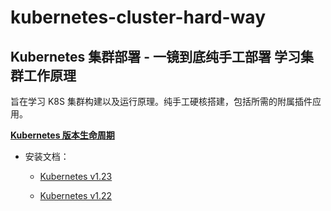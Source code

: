 # kubernetes-cluster-hard-way

## Kubernetes 集群部署 - 一镜到底纯手工部署 学习集群工作原理

旨在学习 K8S 集群构建以及运行原理。纯手工硬核搭建，包括所需的附属插件应用。

[**Kubernetes 版本生命周期**](https://endoflife.date/kubernetes)

* 安装文档：
  * [Kubernetes v1.23](https://github.com/leonanu/kubernetes-cluster-hard-way/blob/main/v1.23.md)

  * [Kubernetes v1.22](https://github.com/leonanu/kubernetes-cluster-hard-way/blob/main/v1.22.md)
